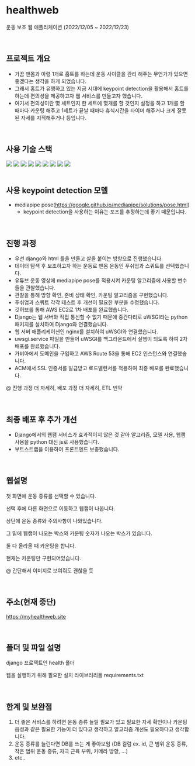 # healthweb
운동 보조 웹 애플리케이션 (2022/12/05 ~ 2022/12/23)

<br>

## 프로젝트 개요
- 가끔 맨몸과 아령 1개로 홈트를 하는데 운동 사이클을 관리 해주는 무언가가 있으면 좋겠다는 생각을 하게 되었습니다.
- 그래서 홈트가 유행하고 있는 지금 시대에 keypoint detection을 활용해서 홈트를 하는데 편의성을 제공하고자 웹 서비스를 만들고자 했습니다.
- 여기서 편의성이란 몇 세트인지 한 세트에 몇개를 할 것인지 설정을 하고 1개를 할 때마다 카운팅 해주고 1세트가 끝날 때마다 휴식시간을 타이머 해주거나 크게 잘못된 자세를 지적해주거나 등입니다.

<br>

## 사용 기술 스택
<div>
  <img src="https://img.shields.io/badge/Git-F05032?style=flat&logo=Git&logoColor=white"/>
  <img src="https://img.shields.io/badge/GitHub-181717?style=flat&logo=GitHub&logoColor=white"/>
  <img src="https://img.shields.io/badge/Django-092E20?style=flat&logo=Django&logoColor=white"/>
  <img src="https://img.shields.io/badge/Python-3776AB?style=flat&logo=Python&logoColor=white"/>
  <img src="https://img.shields.io/badge/OpenCV-5C3EE8?style=flat&logo=OpenCV&logoColor=white"/>
  <img src="https://img.shields.io/badge/HTML5-E34F26?style=flat&logo=HTML5&logoColor=white"/>
  <img src="https://img.shields.io/badge/Amazon EC2-FF9900?style=flat&logo=Amazon EC2&logoColor=white"/>
  <img src="https://img.shields.io/badge/JavaScript-F7DF1E?style=flat&logo=JavaScript&logoColor=white"/>
  <img src="https://img.shields.io/badge/Bootstrap-7952B3?style=flat&logo=Bootstrap&logoColor=white"/>
</div>

<br>

## 사용 keypoint detection 모델
- mediapipe pose(https://google.github.io/mediapipe/solutions/pose.html)
  - keypoint detection을 사용하는 이유는 포즈를 추정하는데 좋기 때문입니다.

<br>

## 진행 과정
- 우선 django와 html 틀을 만들고 살을 붙이는 방향으로 진행했습니다.
- 데이터 탐색 후 보조하고자 하는 운동로 맨몸 운동인 푸쉬업과 스쿼트를 선택했습니다.
- 유튜브 운동 영상에 mediapipe pose를 적용시켜 카운팅 알고리즘에 사용할 변수들을 관찰했습니다.
- 관찰을 통해 방향 확인, 준비 상태 확인, 카운팅 알고리즘을 구현했습니다.
- 푸쉬업과 스쿼트 각각 테스트 후 개선이 필요한 부분을 수정했습니다.
- 깃허브를 통해 AWS EC2로 1차 배포를 완료했습니다.
- Django는 웹 서버와 직접 통신할 수 없기 때문에 중간다리로 uWSGI라는 python 패키지를 설치하여 Django와 연결했습니다.
- 웹 서버 애플리케이션인 nginx를 설치하여 uWSGI와 연결했습니다.
- uwsgi.service 파일을 만들어 uWSGI를 백그라운드에서 실행이 되도록 하여 2차 배포를 완료했습니다.
- 가비아에서 도메인을 구입하고 AWS Route 53을 통해 EC2 인스턴스와 연결했습니다.
- ACM에서 SSL 인증서를 발급받고 로드밸런서를 적용하여 최종 배포를 완료했습니다.

@ 진행 과정 더 자세히, 배포 과정 더 자세히, ETL 빈약

<br>

## 최종 배포 후 추가 개선
- Django에서의 웹캠 서비스가 효과적이지 않은 것 같아 알고리즘, 모델 사용, 웹캠 사용을 python 대신 js로 사용했습니다.
- 부트스트랩을 이용하여 프론트엔드 보충했습니다.

<br>

## 웹설명
첫 화면에 운동 종류를 선택할 수 있습니다.

선택 후에 다른 화면으로 이동하고 웹캠이 나옵니다.

상단에 운동 종류와 주의사항이 나와있습니다.

그 밑에 웹캠이 나오는 박스와 카운팅 숫자가 나오는 박스가 있습니다.

둘 다 올라올 때 카운팅을 합니다.

현재는 카운팅만 구현되어있습니다.

@ 간단해서 이미지로 보여줘도 괜찮을 듯

<br>

## 주소(현재 중단)
https://myhealthweb.site

<br>

## 폴더 및 파일 설명
django 프로젝트인 health 폴더

웹을 실행하기 위해 필요한 설치 라이브러리들 requirements.txt

<br>

## 한계 및 보완점
1. 더 좋은 서비스를 하려면 운동 종류 늘릴 필요가 있고 필요한 자세 확인이나 카운팅 음성과 같은 필요한 기능이 더 있다고 생각하고 알고리즘 개선도 필요하다고 생각합니다.
2. 운동 종류를 늘린다면 DB를 쓰는 게 좋아보임 (DB 컬럼 ex. id, 큰 범위 운동 종류, 작은 범위 운동 종류, 자극 근육 부위, 카메라 방향, ...)
3. etc..
